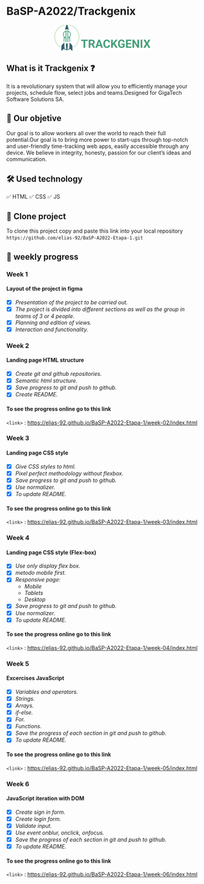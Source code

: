 # BaSP-A2022/Trackgenix

<p align="center">
   <img src="week-02\assets\img\logo.png">
   <img src="week-02\assets\img\trackgenix.png">
</p>



## What is it Trackgenix :question:

It is a revolutionary system that will allow you to efficiently manage your projects, schedule flow,
 select jobs and teams.Designed for GigaTech Software Solutions SA.



## :dart: Our objetive

Our goal is to allow workers all over the world to reach their full potential.Our goal is to bring more power to 
start-ups through top-notch and user-friendly time-tracking web apps, easily accessible through any device.
We believe in integrity, honesty, passion for our client’s ideas and communication.



## 🛠️ Used technology

:white_check_mark: HTML
:white_check_mark: CSS
:white_check_mark: JS



## :open_file_folder: Clone project

To clone this project copy and paste this link into your local repository
 `https://github.com/elias-92/BaSP-A2022-Etapa-1.git`



## :eyes:  weekly progress 

### Week 1
#### Layout of the project in figma

- [x] *Presentation of the project to be carried out.*
- [x] *The project is divided into different sections as well as the group in teams of 3 or 4 people.*
- [x] *Planning and edition of views.*
- [x] *Interaction and functionality.*

### Week 2

#### Landing page HTML structure

- [x] *Create git and github repositories.*
- [x] *Semantic html structure.*
- [x] *Save progress to git and push to github.*
- [x] *Create README.*

#### To see the progress online go to this link
`<link>` : <https://elias-92.github.io/BaSP-A2022-Etapa-1/week-02/index.html>

### Week 3

#### Landing page CSS style

- [x] *Give CSS styles to html.*
- [x] *Pixel perfect methodology without flexbox.*
- [x] *Save progress to git and push to github.*
- [x] *Use normalizer.*
- [x] *To update README.*

#### To see the progress online go to this link
`<link>` : <https://elias-92.github.io/BaSP-A2022-Etapa-1/week-03/index.html>

### Week 4

#### Landing page CSS style (Flex-box)

- [x] *Use only display flex box.*
- [x] *metodo mobile first.*
- [x] *Responsive page:*
    + *Mobile*
    + *Tablets*
    + *Desktop*
- [x] *Save progress to git and push to github.*
- [x] *Use normalizer.*
- [x] *To update README.*

#### To see the progress online go to this link
`<link>` : <https://elias-92.github.io/BaSP-A2022-Etapa-1/week-04/index.html>

### Week 5

#### Excercises JavaScript

- [x] *Variables and operators.*
- [x] *Strings.*
- [x] *Arrays.*
- [x] *if-else.*
- [x] *For.*
- [x] *Functions.*
- [x] *Save the progress of each section in git and push to github.*
- [x] *To update README.*

#### To see the progress online go to this link
`<link>` : <https://elias-92.github.io/BaSP-A2022-Etapa-1/week-05/index.html>

### Week 6

#### JavaScript iteration with DOM

- [x] *Create sign in form.*
- [x] *Create login form.*
- [x] *Validate input.*
- [x] *Use event onblur, onclick, onfocus.*
- [x] *Save the progress of each section in git and push to github.*
- [x] *To update README.*

#### To see the progress online go to this link
`<link>` : <https://elias-92.github.io/BaSP-A2022-Etapa-1/week-06/index.html>